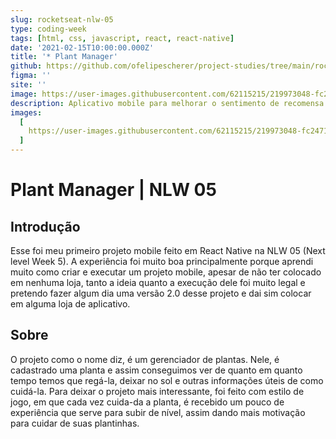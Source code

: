 ```yaml
---
slug: rocketseat-nlw-05
type: coding-week
tags: [html, css, javascript, react, react-native]
date: '2021-02-15T10:00:00.000Z'
title: '* Plant Manager'
github: https://github.com/ofelipescherer/project-studies/tree/main/rocketseat/nlw-05-plant-manager
figma: ''
site: ''
image: https://user-images.githubusercontent.com/62115215/219973048-fc247186-3c8e-4ed6-8592-5d136b57d959.png
description: Aplicativo mobile para melhorar o sentimento de recomensa a terminar alguma tarefa. Simula um jogo em que você ganha experiência ao terminar uma tarefa e sua plantinha simboliza isso. Desenvolvido durante a NLW 05 da Rockeseat
images:
  [
    https://user-images.githubusercontent.com/62115215/219973048-fc247186-3c8e-4ed6-8592-5d136b57d959.png
  ]
---
```


# Plant Manager | NLW 05

## Introdução

Esse foi meu primeiro projeto mobile feito em React Native na NLW 05 (Next level Week 5). A experiência foi muito boa principalmente porque aprendi muito como criar e executar um projeto mobile, apesar de não ter colocado em nenhuma loja, tanto a ideia quanto a execução dele foi muito legal e pretendo fazer algum dia uma versão 2.0 desse projeto e dai sim colocar em alguma loja de aplicativo.

## Sobre

O projeto como o nome diz, é um gerenciador de plantas. Nele, é cadastrado uma planta e assim conseguimos ver de quanto em quanto tempo temos que regá-la, deixar no sol e outras informações úteis de como cuidá-la. Para deixar o projeto mais interessante, foi feito com estilo de jogo, em que cada vez cuida-da a planta, é recebido um pouco de experiência que serve para subir de nível, assim dando mais motivação para cuidar de suas plantinhas.

